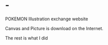 # -
POKEMON Illustration exchange website

Canvas and Picture is download on the Internet.

The rest is what I did
